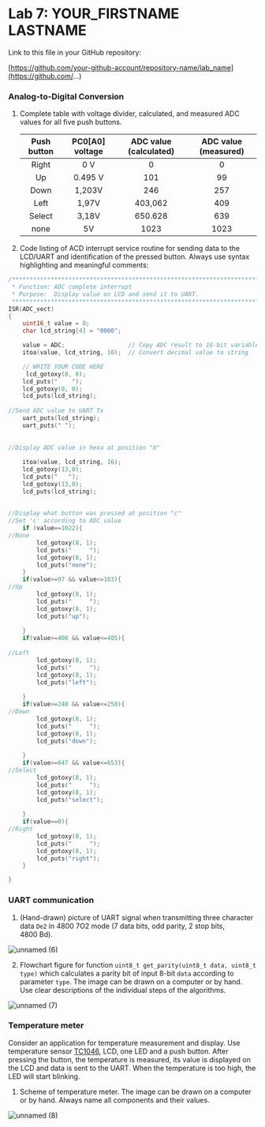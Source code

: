 # Lab 7: YOUR_FIRSTNAME LASTNAME

Link to this file in your GitHub repository:

[https://github.com/your-github-account/repository-name/lab_name](https://github.com/...)

### Analog-to-Digital Conversion

1. Complete table with voltage divider, calculated, and measured ADC values for all five push buttons.

   | **Push button** | **PC0[A0] voltage** | **ADC value (calculated)** | **ADC value (measured)** |
   | :-: | :-: | :-: | :-: |
   | Right  | 0&nbsp;V | 0   | 0  |
   | Up     | 0.495&nbsp;V | 101 | 99 |
   | Down   |   1,203V    |   246  | 257 |
   | Left   |  1,97V     |  403,062   | 409 |
   | Select |   3,18V    |  650.628   | 639 |
   | none   |   5V    |  1023   | 1023 |

2. Code listing of ACD interrupt service routine for sending data to the LCD/UART and identification of the pressed button. Always use syntax highlighting and meaningful comments:

```c
/**********************************************************************
 * Function: ADC complete interrupt
 * Purpose:  Display value on LCD and send it to UART.
 **********************************************************************/
ISR(ADC_vect)
{
    uint16_t value = 0;
    char lcd_string[4] = "0000";

    value = ADC;                  // Copy ADC result to 16-bit variable
    itoa(value, lcd_string, 10);  // Convert decimal value to string

    // WRITE YOUR CODE HERE
     lcd_gotoxy(8, 0);
	lcd_puts("    ");
	lcd_gotoxy(8, 0);
	lcd_puts(lcd_string);
		
//Send ADC value to UART Tx
	uart_puts(lcd_string);
	uart_puts(" ");
	
	
//Display ADC value in hexa at position "b"
	
	itoa(value, lcd_string, 16);
	lcd_gotoxy(13,0);
	lcd_puts("   ");
	lcd_gotoxy(13,0);
	lcd_puts(lcd_string);
	
	
//Display what button was pressed at position "c"	
//Set 'c' according to ADC value
	if (value==1022){
//None
		lcd_gotoxy(8, 1);
		lcd_puts("     ");
		lcd_gotoxy(8, 1);
		lcd_puts("none");
	}
	if(value>=97 && value<=103){
//Up
		lcd_gotoxy(8, 1);
		lcd_puts("     ");
		lcd_gotoxy(8, 1);
		lcd_puts("up");
		
	}
	if(value>=400 && value<=405){
		
//Left
		lcd_gotoxy(8, 1);
		lcd_puts("     ");
		lcd_gotoxy(8, 1);
		lcd_puts("left");
		
	}
	if(value>=240 && value<=250){
//Down
		lcd_gotoxy(8, 1);
		lcd_puts("     ");
		lcd_gotoxy(8, 1);
		lcd_puts("down");
		
	}
	if(value>=647 && value<=653){
//Select
		lcd_gotoxy(8, 1);
		lcd_puts("     ");
		lcd_gotoxy(8, 1);
		lcd_puts("select");
		
	}
	if(value==0){
//Right
		lcd_gotoxy(8, 1);
		lcd_puts("     ");
		lcd_gotoxy(8, 1);
		lcd_puts("right");
	}

}
```

### UART communication

1. (Hand-drawn) picture of UART signal when transmitting three character data `De2` in 4800 7O2 mode (7 data bits, odd parity, 2 stop bits, 4800&nbsp;Bd).

![unnamed (6)](https://user-images.githubusercontent.com/60385716/146605715-9bbbf39a-7fb0-4596-b3f2-f9fdba9e7bf2.jpg)


2. Flowchart figure for function `uint8_t get_parity(uint8_t data, uint8_t type)` which calculates a parity bit of input 8-bit `data` according to parameter `type`. The image can be drawn on a computer or by hand. Use clear descriptions of the individual steps of the algorithms.

![unnamed (7)](https://user-images.githubusercontent.com/60385716/146605732-b9fb8884-8427-411e-b16f-0669763832d1.jpg)


### Temperature meter

Consider an application for temperature measurement and display. Use temperature sensor [TC1046](http://ww1.microchip.com/downloads/en/DeviceDoc/21496C.pdf), LCD, one LED and a push button. After pressing the button, the temperature is measured, its value is displayed on the LCD and data is sent to the UART. When the temperature is too high, the LED will start blinking.

1. Scheme of temperature meter. The image can be drawn on a computer or by hand. Always name all components and their values.

![unnamed (8)](https://user-images.githubusercontent.com/60385716/146605756-dd6217a4-c3bd-42dc-9923-4592ab113421.jpg)

